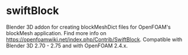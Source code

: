 swiftBlock
==========
Blender 3D addon for creating blockMeshDict files for OpenFOAM's blockMesh application. Find more info on https://openfoamwiki.net/index.php/Contrib/SwiftBlock. Compatible with Blender 3D 2.70 - 2.75 and with OpenFOAM 2.4.x.
